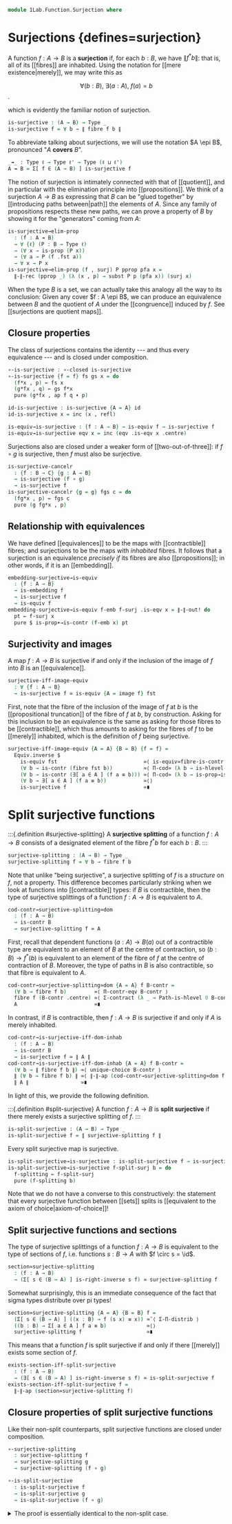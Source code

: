 <!--
```agda
open import 1Lab.Function.Embedding
open import 1Lab.Reflection.HLevel
open import 1Lab.HLevel.Closure
open import 1Lab.Truncation
open import 1Lab.Type.Sigma
open import 1Lab.Univalence
open import 1Lab.Inductive
open import 1Lab.Type.Pi
open import 1Lab.HLevel
open import 1Lab.Equiv
open import 1Lab.Path
open import 1Lab.Type

open import Meta.Idiom
open import Meta.Bind
```
-->

```agda
module 1Lab.Function.Surjection where
```

<!--
```agda
private variable
  ℓ ℓ' ℓ'' : Level
  A B C : Type ℓ
  P Q : A → Type ℓ'
  f g : A → B
```
-->

# Surjections {defines=surjection}

A function $f : A \to B$ is a **surjection** if, for each $b : B$, we
have $\| f^*b \|$: that is, all of its [[fibres]] are inhabited. Using
the notation for [[mere existence|merely]], we may write this as

$$
\forall (b : B),\ \exists (a : A),\ f(a) = b
$$.

which is evidently the familiar notion of surjection.

```agda
is-surjective : (A → B) → Type _
is-surjective f = ∀ b → ∥ fibre f b ∥
```

To abbreviate talking about surjections, we will use the notation $A
\epi B$, pronounced "$A$ **covers** $B$".

```agda
_↠_ : Type ℓ → Type ℓ' → Type (ℓ ⊔ ℓ')
A ↠ B = Σ[ f ∈ (A → B) ] is-surjective f
```

The notion of surjection is intimately connected with that of
[[quotient]], and in particular with the elimination principle into
[[propositions]]. We think of a surjection $A \to B$ as expressing that $B$
can be "glued together" by [[introducing paths between|path]] the
elements of $A$. Since any family of propositions respects these new
paths, we can prove a property of $B$ by showing it for the "generators"
coming from $A$:

```agda
is-surjective→elim-prop
  : (f : A ↠ B)
  → ∀ {ℓ} (P : B → Type ℓ)
  → (∀ x → is-prop (P x))
  → (∀ a → P (f .fst a))
  → ∀ x → P x
is-surjective→elim-prop (f , surj) P pprop pfa x =
  ∥-∥-rec (pprop _) (λ (x , p) → subst P p (pfa x)) (surj x)
```

When the type $B$ is a set, we can actually take this analogy all the
way to its conclusion: Given any cover $f : A \epi B$, we can produce an
equivalence between $B$ and the quotient of $A$ under the [[congruence]]
induced by $f$. See [[surjections are quotient maps]].

## Closure properties

The class of surjections contains the identity --- and thus every
equivalence --- and is closed under composition.

```agda
∘-is-surjective : ∘-closed is-surjective
∘-is-surjective {f = f} fs gs x = do
  (f*x , p) ← fs x
  (g*fx , q) ← gs f*x
  pure (g*fx , ap f q ∙ p)

id-is-surjective : is-surjective {A = A} id
id-is-surjective x = inc (x , refl)

is-equiv→is-surjective : {f : A → B} → is-equiv f → is-surjective f
is-equiv→is-surjective eqv x = inc (eqv .is-eqv x .centre)
```

Surjections also are closed under a weaker form of [[two-out-of-three]]:
if $f \circ g$ is surjective, then $f$ must also be surjective.

```agda
is-surjective-cancelr
  : {f : B → C} {g : A → B}
  → is-surjective (f ∘ g)
  → is-surjective f
is-surjective-cancelr {g = g} fgs c = do
  (fg*x , p) ← fgs c
  pure (g fg*x , p)
```

<!--
```agda
Equiv→Cover : A ≃ B → A ↠ B
Equiv→Cover f = f .fst , is-equiv→is-surjective (f .snd)
```
-->

## Relationship with equivalences

We have defined [[equivalences]] to be the maps with [[contractible]]
fibres; and surjections to be the maps with _inhabited_ fibres. It
follows that a surjection is an equivalence _precisely if_ its fibres
are also [[propositions]]; in other words, if it is an [[embedding]].

```agda
embedding-surjective→is-equiv
  : {f : A → B}
  → is-embedding f
  → is-surjective f
  → is-equiv f
embedding-surjective→is-equiv f-emb f-surj .is-eqv x = ∥-∥-out! do
  pt ← f-surj x
  pure $ is-prop∙→is-contr (f-emb x) pt
```

<!--
```agda
injective-surjective→is-equiv
  : {f : A → B}
  → is-set B
  → injective f
  → is-surjective f
  → is-equiv f
injective-surjective→is-equiv b-set f-inj =
  embedding-surjective→is-equiv (injective→is-embedding b-set _ f-inj)

injective-surjective→is-equiv!
  : {f : A → B} ⦃ b-set : H-Level B 2 ⦄
  → injective f
  → is-surjective f
  → is-equiv f
injective-surjective→is-equiv! =
  injective-surjective→is-equiv (hlevel 2)
```
-->

## Surjectivity and images

A map $f : A \to B$ is surjective if and only if the inclusion of the
image of $f$ into $B$ is an [[equivalence]].

```agda
surjective-iff-image-equiv
  : ∀ {f : A → B}
  → is-surjective f ≃ is-equiv {A = image f} fst
```

First, note that the fibre of the inclusion of the image of $f$ at $b$
is the [[propositional truncation]] of the fibre of $f$ at $b$, by
construction. Asking for this inclusion to be an equivalence is the same as
asking for those fibres to be [[contractible]], which thus amounts to
asking for the fibres of $f$ to be [[merely]] inhabited, which is the
definition of $f$ being surjective.

```agda
surjective-iff-image-equiv {A = A} {B = B} {f = f} =
  Equiv.inverse $
    is-equiv fst                            ≃⟨ is-equiv≃fibre-is-contr ⟩
    (∀ b → is-contr (fibre fst b))          ≃⟨ Π-cod≃ (λ b → is-hlevel-ap 0 (Fibre-equiv _ _)) ⟩
    (∀ b → is-contr (∃[ a ∈ A ] (f a ≡ b))) ≃⟨ Π-cod≃ (λ b → is-prop→is-contr-iff-inhabited (hlevel 1)) ⟩
    (∀ b → ∃[ a ∈ A ] (f a ≡ b))            ≃⟨⟩
    is-surjective f                         ≃∎
```

# Split surjective functions

:::{.definition #surjective-splitting}
A **surjective splitting** of a function $f : A \to B$ consists of a designated
element of the fibre $f^*b$ for each $b : B$.
:::

```agda
surjective-splitting : (A → B) → Type _
surjective-splitting f = ∀ b → fibre f b
```

Note that unlike "being surjective", a surjective splitting of $f$ is a *structure*
on $f$, not a property. This difference becomes particularly striking when we
look at functions into [[contractible]] types: if $B$ is contractible,
then the type of surjective splittings of a function $f : A \to B$ is equivalent to $A$.

```agda
cod-contr→surjective-splitting≃dom
  : (f : A → B)
  → is-contr B
  → surjective-splitting f ≃ A
```

First, recall that dependent functions $(a : A) \to B(a)$ out of a contractible type are
equivalent to an element of $B$ at the centre of contraction, so $(b : B) \to f^*(b)$ is
equivalent to an element of the fibre of $f$ at the centre of contraction of $B$. Moreover,
the type of paths in $B$ is also contractible, so that fibre is equivalent to $A$.

```agda
cod-contr→surjective-splitting≃dom {A = A} f B-contr =
  (∀ b → fibre f b)         ≃⟨ Π-contr-eqv B-contr ⟩
  fibre f (B-contr .centre) ≃⟨ Σ-contract (λ _ → Path-is-hlevel 0 B-contr) ⟩
  A                         ≃∎
```

In contrast, if $B$ is contractible, then $f : A \to B$ is surjective if and only
if $A$ is merely inhabited.

```agda
cod-contr→is-surjective-iff-dom-inhab
  : (f : A → B)
  → is-contr B
  → is-surjective f ≃ ∥ A ∥
cod-contr→is-surjective-iff-dom-inhab {A = A} f B-contr =
  (∀ b → ∥ fibre f b ∥) ≃⟨ unique-choice B-contr ⟩
  ∥ (∀ b → fibre f b) ∥ ≃⟨ ∥-∥-ap (cod-contr→surjective-splitting≃dom f B-contr) ⟩
  ∥ A ∥                 ≃∎
```

In light of this, we provide the following definition.

:::{.definition #split-surjective}
A function $f : A \to B$ is **split surjective** if there merely exists a
surjective splitting of $f$.
:::

```agda
is-split-surjective : (A → B) → Type _
is-split-surjective f = ∥ surjective-splitting f ∥
```

Every split surjective map is surjective.

```agda
is-split-surjective→is-surjective : is-split-surjective f → is-surjective f
is-split-surjective→is-surjective f-split-surj b = do
  f-splitting ← f-split-surj
  pure (f-splitting b)
```

Note that we do not have a converse to this constructively: the statement that
every surjective function between [[sets]] splits is [[equivalent to the axiom of choice|axiom-of-choice]]!


## Split surjective functions and sections

The type of surjective splittings of a function $f : A \to B$ is equivalent
to the type of sections of $f$, i.e. functions $s : B \to A$ with $f \circ s = \id$.

```agda
section≃surjective-splitting
  : (f : A → B)
  → (Σ[ s ∈ (B → A) ] is-right-inverse s f) ≃ surjective-splitting f
```

Somewhat surprisingly, this is an immediate consequence of the fact that
sigma types distribute over pi types!

```agda
section≃surjective-splitting {A = A} {B = B} f =
  (Σ[ s ∈ (B → A) ] ((x : B) → f (s x) ≡ x)) ≃˘⟨ Σ-Π-distrib ⟩
  ((b : B) → Σ[ a ∈ A ] f a ≡ b)             ≃⟨⟩
  surjective-splitting f                     ≃∎
```

This means that a function $f$ is split surjective if and only if there
[[merely]] exists some section of $f$.

```agda
exists-section-iff-split-surjective
  : (f : A → B)
  → (∃[ s ∈ (B → A) ] is-right-inverse s f) ≃ is-split-surjective f
exists-section-iff-split-surjective f =
  ∥-∥-ap (section≃surjective-splitting f)
```

## Closure properties of split surjective functions

Like their non-split counterparts, split surjective functions are closed under composition.

```agda
∘-surjective-splitting
  : surjective-splitting f
  → surjective-splitting g
  → surjective-splitting (f ∘ g)

∘-is-split-surjective
  : is-split-surjective f
  → is-split-surjective g
  → is-split-surjective (f ∘ g)
```

<details>
<summary> The proof is essentially identical to the non-split case.
</summary>
```agda
∘-surjective-splitting {f = f} f-split g-split c =
  let (f*c , p) = f-split c
      (g*f*c , q) = g-split f*c
  in g*f*c , ap f q ∙ p

∘-is-split-surjective fs gs = ⦇ ∘-surjective-splitting fs gs ⦈
```
</details>

Every equivalence can be equipped with a surjective splitting, and
is thus split surjective.

```agda
is-equiv→surjective-splitting
  : is-equiv f
  → surjective-splitting f

is-equiv→is-split-surjective
  : is-equiv f
  → is-split-surjective f
```

This follows immediately from the definition of equivalences: if the
type of fibres is contractible, then we can pluck the element we need
out of the centre of contraction!

```agda
is-equiv→surjective-splitting f-equiv b =
  f-equiv .is-eqv b .centre

is-equiv→is-split-surjective f-equiv =
  pure (is-equiv→surjective-splitting f-equiv)
```

Split surjective functions also satisfy left two-out-of-three.

```agda
surjective-splitting-cancelr
  : surjective-splitting (f ∘ g)
  → surjective-splitting f

is-split-surjective-cancelr
  : is-split-surjective (f ∘ g)
  → is-split-surjective f
```

<details>
<summary>These proofs are also essentially identical to the non-split versions.
</summary>
```agda
surjective-splitting-cancelr {g = g} fg-split c =
  let (fg*c , p) = fg-split c
  in g fg*c , p

is-split-surjective-cancelr fg-split =
  map surjective-splitting-cancelr fg-split
```
</details>

A function is an equivalence if and only if it is a split-surjective
[[embedding]].

```agda
embedding-split-surjective≃is-equiv
  : {f : A → B}
  → (is-embedding f × is-split-surjective f) ≃ is-equiv f
embedding-split-surjective≃is-equiv {f = f} =
  prop-ext!
    (λ (f-emb , f-split-surj) →
      embedding-surjective→is-equiv
        f-emb
        (is-split-surjective→is-surjective f-split-surj))
    (λ f-equiv → is-equiv→is-embedding f-equiv , is-equiv→is-split-surjective f-equiv)
```

# Surjectivity and connectedness

If $f : A \to B$ is a function out of a [[contractible]] type $A$,
then $f$ is surjective if and only if $B$ is a [[pointed connected type]], where
the basepoint of $B$ is given by $f$ applied to the centre of contraction of $A$.

```agda
contr-dom-surjective-iff-connected-cod
  : ∀ {f : A → B}
  → (A-contr : is-contr A)
  → is-surjective f ≃ ((x : B) → ∥ x ≡ f (A-contr .centre) ∥)
```

To see this, note that the fibre of $f$ over $x$ is equivalent
to the type of paths $x = f(a_{\bullet})$, where $a_{\bullet}$ is the centre
of contraction of $A$.

```agda
contr-dom-surjective-iff-connected-cod {A = A} {B = B} {f = f} A-contr =
  Π-cod≃ (λ b → ∥-∥-ap (Σ-contr-eqv A-contr ∙e sym-equiv))
```

This correspondence is not a coincidence: surjective maps fit into
a larger family of maps known as [[connected maps]]. In particular,
a map is surjective exactly when it is (-1)-connected, and this lemma is
a special case of `is-n-connected-point`{.Agda}.
